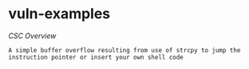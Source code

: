 # vuln-examples

*CSC Overview*
```
A simple buffer overflow resulting from use of strcpy to jump the instruction pointer or insert your own shell code 
```
